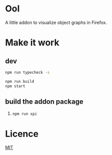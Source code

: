 # OoI

A little addon to visualize object graphs in Firefox.

# Make it work

## dev

````bash
npm run typecheck -s

npm run build
npm start
````

## build the addon package

1. `npm run xpi`

# Licence

[MIT](./licence)